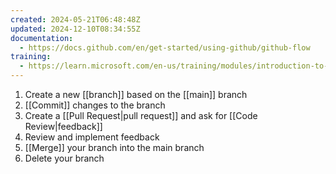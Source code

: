 ```yaml
---
created: 2024-05-21T06:48:48Z
updated: 2024-12-10T08:34:55Z
documentation:
  - https://docs.github.com/en/get-started/using-github/github-flow
training:
  - https://learn.microsoft.com/en-us/training/modules/introduction-to-github/3-components-of-github-flow
---
```

1. Create a new [[branch]] based on the [[main]] branch
2. [[Commit]] changes to the branch
3. Create a [[Pull Request|pull request]] and ask for [[Code Review|feedback]]
4. Review and implement feedback
5. [[Merge]] your branch into the main branch
6. Delete your branch